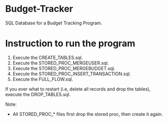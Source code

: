 # Budget-Tracker
SQL Database for a Budget Tracking Program.  

# Instruction to run the program 
1. Execute the CREATE_TABLES.sql.
2. Execute the STORED_PROC_MERGEUSER.sql.
3. Execute the STORED_PROC_MERGEBUDGET.sql.
4. Execute the STORED_PROC_INSERT_TRANSACTION.sql.
5. Execute the FULL_FLOW.sql.

If you ever what to restart (i.e, delete all records and drop the tables), execute the DROP_TABLES.sql.

Note: 
* All STORED_PROC_* files first drop the stored proc, then create it again. 
